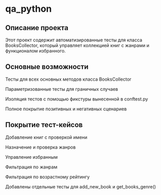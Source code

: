 # qa_python
## Описание проекта
Этот проект содержит автоматизированные тесты для класса BooksCollector, который управляет коллекцией книг с жанрами и функционалом избранного.

## Основные возможности
Тесты для всех основных методов класса BooksCollector

Параметризованные тесты для граничных случаев

Изоляция тестов с помощью фикстуры вынесенной в conftest.py

Полное покрытие позитивных и негативных сценариев

## Покрытие тест-кейсов
Добавление книг с проверкой имени

Назначение и проверка жанров

Управление избранным

Фильтрация по жанрам

Фильтрация по возрастному рейтингу

Добавлены отдельные тесты для add_new_book и get_books_genre()
